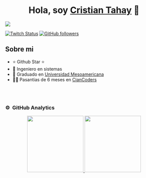 <div align="center">
<h1 align="center">Hola, soy <a href="https://aristi.dev">Cristian Tahay</a> 👋</h1>
</div>
<img src="https://www.canva.com/design/DAGLu-woe_Y/BS8qRKdJFf-ika6ws0-lKA/view?utm_content=DAGLu-woe_Y&utm_campaign=designshare&utm_medium=link&utm_source=editor">


[![Twitch Status](https://www.twitch.tv/tahayk4)](https://www.twitch.tv/tahayk4)
[![GitHub followers](https://img.shields.io/github/followers/tahayk3?style=social)](https://github.com/tahayk3)

## Sobre mi

- ⭐ Github Star ⭐ 
- 📲 Ingeniero en sistemas
- 📗 Graduado en [Universidad Mesoamericana](https://www.mesoamericana.edu.gt/)
- 🧑‍🏫 Pasantias de 6 meses en  [CianCoders](https://ciancoders.com/es/)
<br>


<br>

### ⚙️ &nbsp;GitHub Analytics

<p align="center">
<a href="https://github.com/tahayk3">
  <img height="180em" src="https://github-readme-stats-eight-theta.vercel.app/api?username=tahayk3&show_icons=true&theme=algolia&include_all_commits=true&count_private=true"/>
  <img height="180em" src="https://github-readme-stats-eight-theta.vercel.app/api/top-langs/?username=tahayk3&layout=compact&langs_count=8&theme=algolia"/>
</a>
</p>
